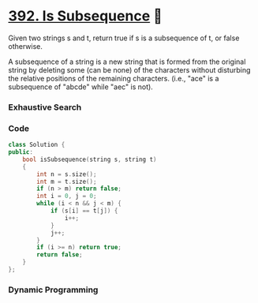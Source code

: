 # [392. Is Subsequence](https://leetcode.com/problems/is-subsequence/) 🌟

Given two strings s and t, return true if s is a subsequence of t, or false otherwise.

A subsequence of a string is a new string that is formed from the original string by deleting some (can be none) of the characters without disturbing the relative positions of the remaining characters. (i.e., "ace" is a subsequence of "abcde" while "aec" is not).

### Exhaustive Search

### Code

```cpp
class Solution {
public:
    bool isSubsequence(string s, string t)
    {
        int n = s.size();
        int m = t.size();
        if (n > m) return false;
        int i = 0, j = 0;
        while (i < n && j < m) {
            if (s[i] == t[j]) {
                i++;
            }
            j++;
        }
        if (i >= n) return true;
        return false;
    }
};
```

### Dynamic Programming
